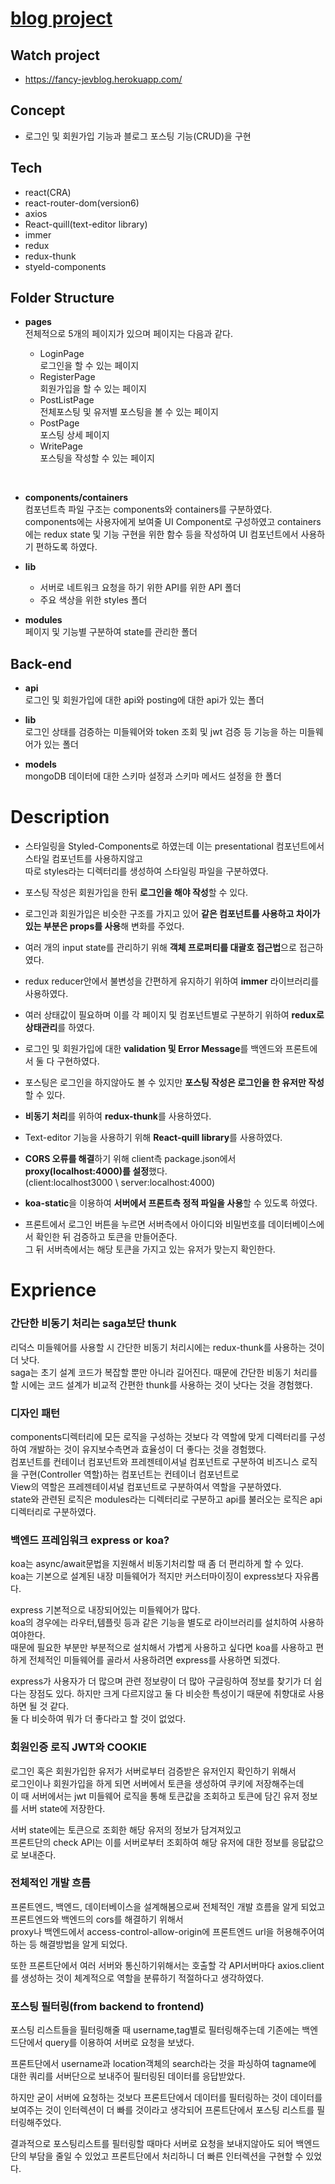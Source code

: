 # [blog project](https://fancy-jevblog.herokuapp.com/)

## **Watch project**

- https://fancy-jevblog.herokuapp.com/

## **Concept**

- 로그인 및 회원가입 기능과 블로그 포스팅 기능(CRUD)을 구현

## Tech

- react(CRA)
- react-router-dom(version6)
- axios
- React-quill(text-editor library)
- immer
- redux
- redux-thunk
- styeld-components

## Folder Structure

- **pages**  
  전체적으로 5개의 페이지가 있으며 페이지는 다음과 같다.

  - LoginPage  
    로그인을 할 수 있는 페이지
  - RegisterPage  
    회원가입을 할 수 있는 페이지
  - PostListPage  
    전체포스팅 및 유저별 포스팅을 볼 수 있는 페이지
  - PostPage  
    포스팅 상세 페이지
  - WritePage  
    포스팅을 작성할 수 있는 페이지

<br>

- **components/containers**  
  컴포넌트측 파일 구조는 components와 containers를 구분하였다.  
  components에는 사용자에게 보여줄 UI Component로 구성하였고 containers에는 redux state 및 기능 구현을 위한 함수 등을 작성하여 UI 컴포넌트에서 사용하기 편하도록 하였다.

- **lib**

  - 서버로 네트워크 요청을 하기 위한 API를 위한 API 폴더
  - 주요 색상을 위한 styles 폴더

- **modules**  
  페이지 및 기능별 구분하여 state를 관리한 폴더

## **Back-end**

- **api**  
  로그인 및 회원가입에 대한 api와 posting에 대한 api가 있는 폴더

- **lib**  
  로그인 상태를 검증하는 미들웨어와 token 조회 및 jwt 검증 등 기능을 하는 미들웨어가 있는 폴더

- **models**  
  mongoDB 데이터에 대한 스키마 설정과 스키마 메서드 설정을 한 폴더

# Description

- 스타일링을 Styled-Components로 하였는데 이는 presentational 컴포넌트에서 스타일 컴포넌트를 사용하지않고  
  따로 styles라는 디렉터리를 생성하여 스타일링 파일을 구분하였다.

- 포스팅 작성은 회원가입을 한뒤 **로그인을 해야 작성**할 수 있다.

- 로그인과 회원가입은 비슷한 구조를 가지고 있어 **같은 컴포넌트를 사용하고 차이가 있는 부분은 props를 사용**해 변화를 주었다.

- 여러 개의 input state를 관리하기 위해 **객체 프로퍼티를 대괄호 접근법**으로 접근하였다.

- redux reducer안에서 불변성을 간편하게 유지하기 위하여 **immer** 라이브러리를 사용하였다.

- 여러 상태값이 필요하며 이를 각 페이지 및 컴포넌트별로 구분하기 위하여 **redux로 상태관리**를 하였다.

- 로그인 및 회원가입에 대한 **validation 및 Error Message**를 백엔드와 프론트에서 둘 다 구현하였다.

- 포스팅은 로그인을 하지않아도 볼 수 있지만 **포스팅 작성은 로그인을 한 유저만 작성**할 수 있다.

- **비동기 처리**를 위하여 **redux-thunk**를 사용하였다.

- Text-editor 기능을 사용하기 위해 **React-quill library**를 사용하였다.

- **CORS 오류를 해결**하기 위해 client측 package.json에서 **proxy(localhost:4000)를 설정**했다.  
  (client:localhost3000 \ server:localhost:4000)

- **koa-static**을 이용하여 **서버에서 프론트측 정적 파일을 사용**할 수 있도록 하였다.

- 프론트에서 로그인 버튼을 누르면 서버측에서 아이디와 비밀번호를 데이터베이스에서 확인한 뒤 검증하고 토큰을 만들어준다.  
  그 뒤 서버측에서는 해당 토큰을 가지고 있는 유저가 맞는지 확인한다.

# Exprience

### 간단한 비동기 처리는 saga보단 thunk

리덕스 미들웨어를 사용할 시 간단한 비동기 처리시에는 redux-thunk를 사용하는 것이 더 낫다.  
 saga는 초기 설계 코드가 복잡할 뿐만 아니라 길어진다.
때문에 간단한 비동기 처리를 할 시에는 코드 설계가 비교적 간편한 thunk를 사용하는 것이 낫다는 것을 경험했다.

### 디자인 패턴

components디렉터리에 모든 로직을 구성하는 것보다 각 역할에 맞게 디렉터리를 구성하여 개발하는 것이 유지보수측면과 효율성이 더 좋다는 것을 경험했다.  
 컴포넌트를 컨테이너 컴포넌트와 프레젠테이셔널 컴포넌트로 구분하여 비즈니스 로직을 구현(Controller 역할)하는 컴포넌트는 컨테이너 컴포넌트로  
 View의 역할은 프레젠테이셔널 컴포넌트로 구분하여서 역할을 구분하였다.  
 state와 관련된 로직은 modules라는 디렉터리로 구분하고 api를 불러오는 로직은 api 디렉터리로 구분하였다.

### 백엔드 프레임워크 express or koa?

koa는 async/await문법을 지원해서 비동기처리할 때 좀 더 편리하게 할 수 있다.  
koa는 기본으로 설계된 내장 미들웨어가 적지만 커스터마이징이 express보다 자유롭다.

express 기본적으로 내장되어있는 미들웨어가 많다.  
koa의 경우에는 라우터,템플릿 등과 같은 기능을 별도로 라이브러리를 설치하여 사용하여야한다.  
때문에 필요한 부분만 부분적으로 설치해서 가볍게 사용하고 싶다면 koa를 사용하고 편하게 전체적인 미들웨어를 골라서 사용하려면 express를 사용하면 되겠다.

express가 사용자가 더 많으며 관련 정보량이 더 많아 구글링하여 정보를 찾기가 더 쉽다는 장점도 있다.
하지만 크게 다르지않고 둘 다 비슷한 특성이기 때문에 취향대로 사용하면 될 것 같다.  
둘 다 비슷하여 뭐가 더 좋다라고 할 것이 없었다.

### 회원인증 로직 JWT와 COOKIE

로그인 혹은 회원가입한 유저가 서버로부터 검증받은 유저인지 확인하기 위해서  
로그인이나 회원가입을 하게 되면 서버에서 토큰을 생성하여 쿠키에 저장해주는데  
이 때 서버에서는 jwt 미들웨어 로직을 통해 토큰값을 조회하고 토큰에 담긴 유저 정보를 서버 state에 저장한다.

서버 state에는 토큰으로 조회한 해당 유저의 정보가 담겨져있고  
프론트단의 check API는 이를 서버로부터 조회하여 해당 유저에 대한 정보를 응닶값으로 보내준다.

### 전체적인 개발 흐름

프론트엔드, 백엔드, 데이터베이스을 설계해봄으로써 전체적인 개발 흐름을 알게 되었고 프론트엔드와 백엔드의 cors를 해결하기 위해서  
proxy나 백엔드에서 access-control-allow-origin에 프론트엔드 url을 허용해주어여하는 등 해결방법을 알게 되었다.

또한 프론트단에서 여러 서버와 통신하기위해서는 호출할 각 API서버마다 axios.client를 생성하는 것이 체계적으로 역할을 분류하기 적절하다고 생각하였다.

### 포스팅 필터링(from backend to frontend)

포스팅 리스트들을 필터링해줄 때 username,tag별로 필터링해주는데 기존에는 백엔드단에서 query를 이용하여 서버로 요청을 보냈다.

프론트단에서 username과 location객체의 search라는 것을 파싱하여 tagname에 대한 쿼리를 서버단으로 보내주어 필터링된 데이터를 응답받았다.

하지만 굳이 서버에 요청하는 것보다 프론트단에서 데이터를 필터링하는 것이 데이터를 보여주는 것이 인터렉션이 더 빠를 것이라고 생각되어 프론트단에서 포스팅 리스트를 필터링해주었다.

결과적으로 포스팅리스트를 필터링할 때마다 서버로 요청을 보내지않아도 되어 백엔드단의 부담을 줄일 수 있었고 프론트단에서 처리하니 더 빠른 인터렉션을 구현할 수 있었다.
